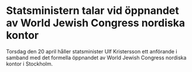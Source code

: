 # Statsministern talar vid öppnandet av World Jewish Congress nordiska kontor

Torsdag den 20 april håller statsminister Ulf Kristersson ett anförande i samband med det formella öppnandet av World Jewish Congress nordiska kontor i Stockholm.
